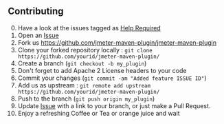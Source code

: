 Contributing
------------

0. Have a look at the issues tagged as [Help Required](https://github.com/jmeter-maven-plugin/jmeter-maven-plugin/labels/Help%20Required)
1. Open an [Issue](https://github.com/jmeter-maven-plugin/jmeter-maven-plugin/issues)
2. Fork us https://github.com/jmeter-maven-plugin/jmeter-maven-plugin
3. Clone your forked repository locally : `git clone https://github.com/yourid/jmeter-maven-plugin/`
4. Create a branch (`git checkout -b my_plugin`)
6. Don't forget to add Apache 2 License headers to your code
7. Commit your changes (`git commit -am "Added feature ISSUE ID"`)
8. Add us as upstream : `git remote add upstream https://github.com/yourid/jmeter-maven-plugin/`
9. Push to the branch (`git push origin my_plugin`)
10. Update [Issue](https://github.com/jmeter-maven-plugin/jmeter-maven-plugin/issues) with a link to your branch, or just make a Pull Request.
11. Enjoy a refreshing Coffee or Tea or orange juice and wait